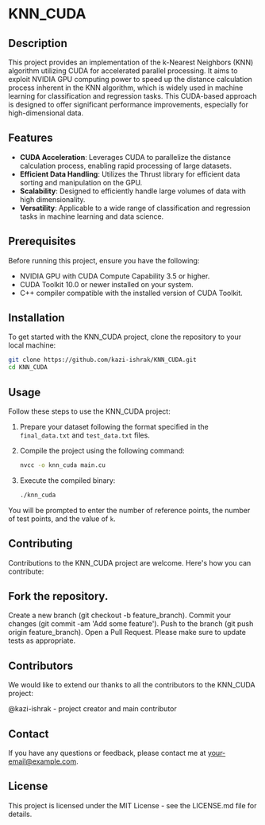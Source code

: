 # KNN_CUDA

## Description

This project provides an implementation of the k-Nearest Neighbors (KNN) algorithm utilizing CUDA for accelerated parallel processing. It aims to exploit NVIDIA GPU computing power to speed up the distance calculation process inherent in the KNN algorithm, which is widely used in machine learning for classification and regression tasks. This CUDA-based approach is designed to offer significant performance improvements, especially for high-dimensional data.

## Features

- **CUDA Acceleration**: Leverages CUDA to parallelize the distance calculation process, enabling rapid processing of large datasets.
- **Efficient Data Handling**: Utilizes the Thrust library for efficient data sorting and manipulation on the GPU.
- **Scalability**: Designed to efficiently handle large volumes of data with high dimensionality.
- **Versatility**: Applicable to a wide range of classification and regression tasks in machine learning and data science.

## Prerequisites

Before running this project, ensure you have the following:

- NVIDIA GPU with CUDA Compute Capability 3.5 or higher.
- CUDA Toolkit 10.0 or newer installed on your system.
- C++ compiler compatible with the installed version of CUDA Toolkit.

## Installation

To get started with the KNN_CUDA project, clone the repository to your local machine:

```bash
git clone https://github.com/kazi-ishrak/KNN_CUDA.git
cd KNN_CUDA
```

## Usage

Follow these steps to use the KNN_CUDA project:

1. Prepare your dataset following the format specified in the `final_data.txt` and `test_data.txt` files.
2. Compile the project using the following command:

    ```bash
    nvcc -o knn_cuda main.cu
    ```

3. Execute the compiled binary:

    ```bash
    ./knn_cuda
    ```

You will be prompted to enter the number of reference points, the number of test points, and the value of `k`.

## Contributing
Contributions to the KNN_CUDA project are welcome. Here's how you can contribute:

## Fork the repository.
Create a new branch (git checkout -b feature_branch).
Commit your changes (git commit -am 'Add some feature').
Push to the branch (git push origin feature_branch).
Open a Pull Request.
Please make sure to update tests as appropriate.

## Contributors
We would like to extend our thanks to all the contributors to the KNN_CUDA project:

@kazi-ishrak - project creator and main contributor

## Contact
If you have any questions or feedback, please contact me at your-email@example.com.

## License
This project is licensed under the MIT License - see the LICENSE.md file for details.
